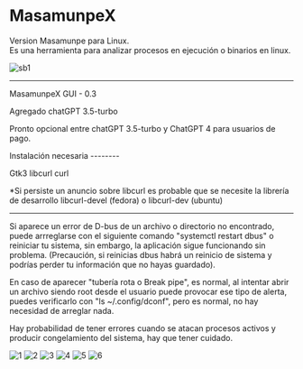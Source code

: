 # MasamunpeX
Version Masamunpe para Linux.<br>
Es una herramienta para analizar procesos en ejecución o binarios en linux.

![sb1](https://user-images.githubusercontent.com/50802374/161444288-f9e518e9-e16e-42f3-858a-6adb0e8ff4d3.png)

----------------------------------------------------------------------------------------------------------------------

MasamunpeX GUI - 0.3

Agregado chatGPT 3.5-turbo

Pronto opcional entre chatGPT 3.5-turbo y ChatGPT 4 para usuarios de pago.

Instalación necesaria --------

Gtk3
libcurl
curl

*Si persiste un anuncio sobre libcurl es probable que se necesite la librería de desarrollo
libcurl-devel (fedora) o libcurl-dev (ubuntu)

---------------------

Si aparece un error de D-bus de un archivo o directorio no encontrado, puede arrreglarse con el siguiente comando "systemctl restart dbus" o reiniciar tu sistema, sin embargo, la aplicación sigue funcionando sin problema.
(Precaución, si reinicias dbus habrá un reinicio de sistema y podrías perder tu información que no hayas guardado).

En caso de aparecer "tubería rota o Break pipe", es normal, al intentar abrir un archivo siendo root desde el usuario puede provocar ese tipo de alerta, puedes verificarlo con "ls ~/.config/dconf", pero es normal, no hay necesidad de arreglar nada.

Hay probabilidad de tener errores cuando se atacan procesos activos y producir congelamiento del sistema, hay que tener cuidado.

![1](https://github.com/BGPavelAng/MasamunpeX/assets/50802374/82f9870b-2ad7-4297-aa16-d757ca54ece9)
![2](https://github.com/BGPavelAng/MasamunpeX/assets/50802374/d8e27ace-2111-46d2-ab83-b43d12cf0576)
![3](https://github.com/BGPavelAng/MasamunpeX/assets/50802374/1d8ab7e2-205f-4d67-b443-188393c9c468)
![4](https://github.com/BGPavelAng/MasamunpeX/assets/50802374/c80fa86e-8c72-480a-a7ab-4b4f86733a43)
![5](https://github.com/BGPavelAng/MasamunpeX/assets/50802374/b8c0f67a-dcda-4dfa-a62c-ce51cf0c4b56)
![6](https://github.com/BGPavelAng/MasamunpeX/assets/50802374/1e9076cc-310b-40f6-b596-2ed2bbdcada9)



